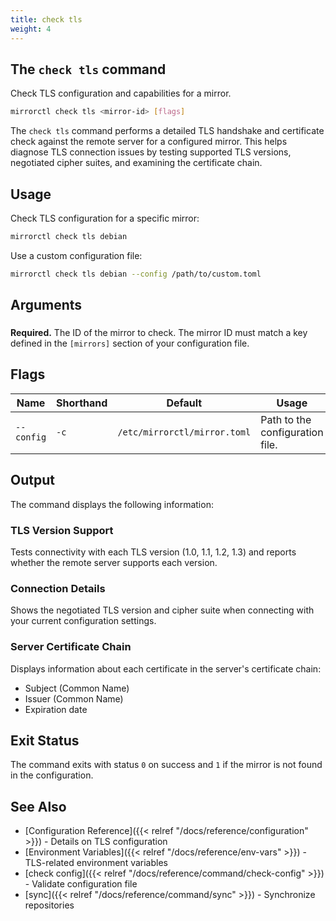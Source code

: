 ```yaml
---
title: check tls
weight: 4
---
```


## The `check tls` command

Check TLS configuration and capabilities for a mirror.

```bash
mirrorctl check tls <mirror-id> [flags]
```

The `check tls` command performs a detailed TLS handshake and certificate check against the remote
server for a configured mirror. This helps diagnose TLS connection issues by testing supported TLS
versions, negotiated cipher suites, and examining the certificate chain.

## Usage

Check TLS configuration for a specific mirror:
```bash
mirrorctl check tls debian
```

Use a custom configuration file:
```bash
mirrorctl check tls debian --config /path/to/custom.toml
```

## Arguments

### <mirror-id>

**Required.** The ID of the mirror to check. The mirror ID must match a key defined in the
`[mirrors]` section of your configuration file.

## Flags

| Name | Shorthand | Default | Usage |
|------|-----------|---------|-------|
| `--config` | `-c` | `/etc/mirrorctl/mirror.toml` | Path to the configuration file. |

## Output

The command displays the following information:

### TLS Version Support
Tests connectivity with each TLS version (1.0, 1.1, 1.2, 1.3) and reports whether the remote
server supports each version.

### Connection Details
Shows the negotiated TLS version and cipher suite when connecting with your current configuration
settings.

### Server Certificate Chain
Displays information about each certificate in the server's certificate chain:
- Subject (Common Name)
- Issuer (Common Name)
- Expiration date

## Exit Status

The command exits with status `0` on success and `1` if the mirror is not found in the configuration.

## See Also

- [Configuration Reference]({{< relref "/docs/reference/configuration" >}}) - Details on TLS
  configuration
- [Environment Variables]({{< relref "/docs/reference/env-vars" >}}) - TLS-related environment
  variables
- [check config]({{< relref "/docs/reference/command/check-config" >}}) - Validate configuration
  file
- [sync]({{< relref "/docs/reference/command/sync" >}}) - Synchronize repositories

